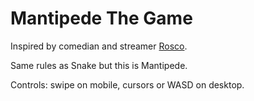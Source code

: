 # Mantipede The Game

Inspired by comedian and streamer [Rosco](https://www.twitch.tv/rosco).

Same rules as Snake but this is Mantipede.

Controls: swipe on mobile, cursors or WASD on desktop.
